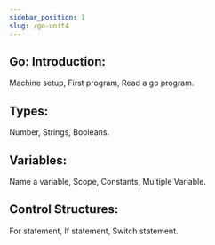 ```yaml
---
sidebar_position: 1
slug: /go-unit4
---
```


## Go: Introduction:

Machine setup, First program, Read a go program.

## Types:

Number, Strings, Booleans.

## Variables:

Name a variable, Scope, Constants, Multiple Variable.

## Control Structures:

For statement, If statement, Switch statement.
